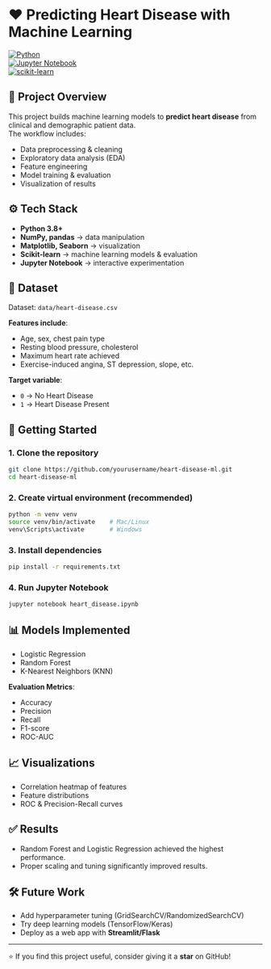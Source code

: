 # ❤️ Predicting Heart Disease with Machine Learning

[![Python](https://img.shields.io/badge/Python-3.8%2B-blue.svg)](https://www.python.org/)  
[![Jupyter Notebook](https://img.shields.io/badge/Jupyter-Notebook-orange.svg)](https://jupyter.org/)  
[![scikit-learn](https://img.shields.io/badge/scikit--learn-ML-yellow.svg)](https://scikit-learn.org/)  

## 📌 Project Overview
This project builds machine learning models to **predict heart disease** from clinical and demographic patient data.  
The workflow includes:
- Data preprocessing & cleaning  
- Exploratory data analysis (EDA)  
- Feature engineering  
- Model training & evaluation  
- Visualization of results  

## ⚙️ Tech Stack
- **Python 3.8+**
- **NumPy, pandas** → data manipulation  
- **Matplotlib, Seaborn** → visualization  
- **Scikit-learn** → machine learning models & evaluation  
- **Jupyter Notebook** → interactive experimentation  

## 📂 Dataset
Dataset: `data/heart-disease.csv`  

**Features include**:  
- Age, sex, chest pain type  
- Resting blood pressure, cholesterol  
- Maximum heart rate achieved  
- Exercise-induced angina, ST depression, slope, etc.  

**Target variable**:  
- `0` → No Heart Disease  
- `1` → Heart Disease Present  

## 🚀 Getting Started

### 1. Clone the repository
```bash
git clone https://github.com/yourusername/heart-disease-ml.git
cd heart-disease-ml
```

### 2. Create virtual environment (recommended)
```bash
python -m venv venv
source venv/bin/activate    # Mac/Linux
venv\Scripts\activate       # Windows
```

### 3. Install dependencies
```bash
pip install -r requirements.txt
```

### 4. Run Jupyter Notebook
```bash
jupyter notebook heart_disease.ipynb
```

## 📊 Models Implemented
- Logistic Regression  
- Random Forest  
- K-Nearest Neighbors (KNN)   

**Evaluation Metrics**:
- Accuracy  
- Precision  
- Recall  
- F1-score  
- ROC-AUC  

## 📈 Visualizations
- Correlation heatmap of features  
- Feature distributions  
- ROC & Precision-Recall curves  

## ✅ Results
- Random Forest and Logistic Regression achieved the highest performance.  
- Proper scaling and tuning significantly improved results.  

## 🛠️ Future Work
- Add hyperparameter tuning (GridSearchCV/RandomizedSearchCV)  
- Try deep learning models (TensorFlow/Keras)  
- Deploy as a web app with **Streamlit/Flask**
  
---

⭐ If you find this project useful, consider giving it a **star** on GitHub!
